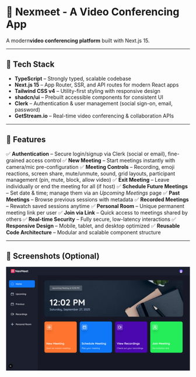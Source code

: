 # 🎥 Nexmeet - A Video Conferencing App

A modern**video conferencing platform** built with Next.js 15.

---

## 🚀 Tech Stack

- **TypeScript** – Strongly typed, scalable codebase
- **Next.js 15** – App Router, SSR, and API routes for modern React apps
- **Tailwind CSS v4** – Utility-first styling with responsive design
- **shadcn/ui** – Prebuilt accessible components for consistent UI
- **Clerk** – Authentication & user management (social sign-on, email, password)
- **GetStream.io** – Real-time video conferencing & collaboration APIs

---

## 🔋 Features

✅ **Authentication** – Secure login/signup via Clerk (social or email), fine-grained access control
✅ **New Meeting** – Start meetings instantly with camera/mic pre-configuration
✅ **Meeting Controls** – Recording, emoji reactions, screen share, mute/unmute, sound, grid layouts, participant management (pin, mute, block, allow video)
✅ **Exit Meeting** – Leave individually or end the meeting for all (if host)
✅ **Schedule Future Meetings** – Set date & time; manage them via an _Upcoming Meetings_ page
✅ **Past Meetings** – Browse previous sessions with metadata
✅ **Recorded Meetings** – Rewatch saved sessions anytime
✅ **Personal Room** – Unique permanent meeting link per user
✅ **Join via Link** – Quick access to meetings shared by others
✅ **Real-time Security** – Fully secure, low-latency interactions
✅ **Responsive Design** – Mobile, tablet, and desktop optimized
✅ **Reusable Code Architecture** – Modular and scalable component structure

---

## 📸 Screenshots (Optional)

![Nexmeet Landing Page](screenshot/Nexmeet.png)
